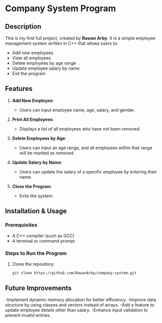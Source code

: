 # Company System Program

## Description
This is my first full project, created by **Rawan Arby**. It is a simple employee management system written in C++ that allows users to:
- Add new employees
- View all employees
- Delete employees by age range
- Update employee salary by name
- Exit the program

## Features
1. **Add New Employee**: 
   - Users can input employee name, age, salary, and gender.
   
2. **Print All Employees**:
   - Displays a list of all employees who have not been removed.
   
3. **Delete Employees by Age**:
   - Users can input an age range, and all employees within that range will be marked as removed.
   
4. **Update Salary by Name**:
   - Users can update the salary of a specific employee by entering their name.
   
5. **Close the Program**:
   - Exits the system.

## Installation & Usage
### Prerequisites
- A C++ compiler (such as GCC)
- A terminal or command prompt

### Steps to Run the Program
1. Clone the repository:
   ```sh
   git clone https://github.com/RawanArby/company-system.git
## Future Improvements
-Implement dynamic memory allocation for better efficiency.
-Improve data structure by using classes and vectors instead of arrays.
-Add a feature to update employee details other than salary.
-Enhance input validation to prevent invalid entries.

